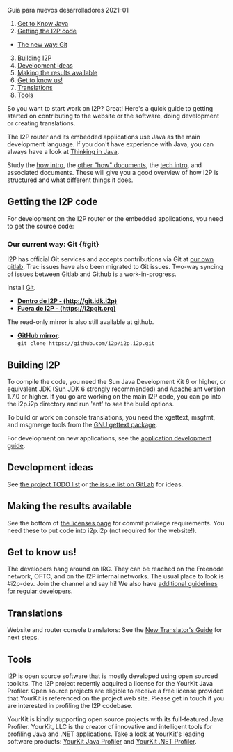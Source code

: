  Guía para nuevos
desarrolladores 2021-01 

1. [Get to Know Java](#basic-study)
2. [Getting the I2P code](#getting-the-i2p-code)
 - [The new way: Git](#git)
3. [Building I2P](#building-i2p)
4. [Development ideas](#development-ideas)
5. [Making the results available](#making-the-results-available)
6. [Get to know us!](#get-to-know-us)
7. [Translations](#translations)
8. [Tools](#tools)

 

So you want to start work on I2P? Great! Here\'s a quick guide to
getting started on contributing to the website or the software, doing
development or creating translations. 

The I2P router and its embedded applications use Java as the main
development language. If you don\'t have experience with Java, you can
always have a look at [Thinking in
Java](http://www.mindview.net/Books/TIJ/).

Study the [how intro](), the [other \"how\"
documents](), the [tech
intro](), and associated documents. These
will give you a good overview of how I2P is structured and what
different things it does.

## Getting the I2P code

For development on the I2P router or the embedded applications, you need
to get the source code:

### Our current way: Git {#git}

I2P has official Git services and accepts contributions via Git at [our
own gitlab](). Trac issues have also been migrated
to Git issues. Two-way syncing of issues between Gitlab and Github is a
work-in-progress.

Install [Git]().

- **[Dentro de I2P - (http://git.idk.i2p)](http://git.idk.i2p)**
- **[Fuera de I2P - (https://i2pgit.org)](https://i2pgit.org)**

The read-only mirror is also still available at github.

- **[GitHub mirror]()**:\
 `git clone https://github.com/i2p/i2p.i2p.git`

## Building I2P

To compile the code, you need the Sun Java Development Kit 6 or higher,
or equivalent JDK ([Sun JDK 6]() strongly
recommended) and [Apache ant](http://ant.apache.org/) version 1.7.0 or
higher. If you go are working on the main I2P code, you can go into the
i2p.i2p directory and run \'ant\' to see the build options.

To build or work on console translations, you need the xgettext, msgfmt,
and msgmerge tools from the [GNU gettext
package](http://www.gnu.org/software/gettext/).

For development on new applications, see the [application development
guide]().

## Development ideas

See [the project TODO list]() or [the issue list
on GitLab]() for ideas.

## Making the results available

See the bottom of [the licenses page](#commit)
for commit privilege requirements. You need these to put code into
i2p.i2p (not required for the website!).

## Get to know us!

The developers hang around on IRC. They can be reached on the Freenode
network, OFTC, and on the I2P internal networks. The usual place to look
is #i2p-dev. Join the channel and say hi! We also have [additional
guidelines for regular developers]().

## Translations

Website and router console translators: See the [New Translator\'s
Guide]() for next steps.

## Tools

I2P is open source software that is mostly developed using open sourced
toolkits. The I2P project recently acquired a license for the YourKit
Java Profiler. Open source projects are eligible to receive a free
license provided that YourKit is referenced on the project web site.
Please get in touch if you are interested in profiling the I2P codebase.

YourKit is kindly supporting open source projects with its full-featured
Java Profiler. YourKit, LLC is the creator of innovative and intelligent
tools for profiling Java and .NET applications. Take a look at
YourKit\'s leading software products: [YourKit Java
Profiler]() and [YourKit .NET
Profiler]().


